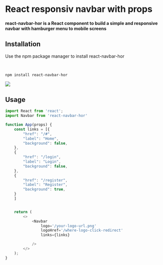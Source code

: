 
<h1>React responsiv navbar with props</h1>



<h4>react-navbar-hor is a React component to build a simple and responsive navbar with hamburger menu to mobile screens</h4>



## Installation

Use the npm package manager to install react-navbar-hor

</br>



```bash
npm install react-navbar-hor
```



  <img src="https://media.giphy.com/media/PmN6BuVy5VIUzA8zJ0/giphy.gif" />
  
  
  
  ## Usage

```javascript
import React from 'react';
import Navbar from 'react-navbar-hor'

function App(props) {
    const links = [{
        "href": "/#",
        "label": "Home",
        "background": false,
    },
    {
        "href": "/login",
        "label": "Login",
        "background": false,
    },
    {
        "href": "/register",
        "label": "Register",
        "background": true,
    }
    ]


    return (
        <>
            <Navbar
                logo='/your-logo-url.png'
                logoHref='/where-logo-click-redirect'
                links={links}

            />
        </>
    );
}



